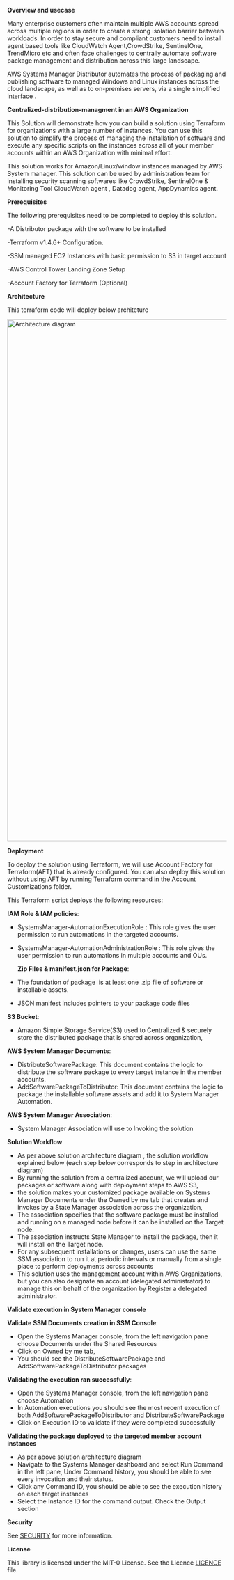 **Overview and usecase**


Many enterprise customers often maintain multiple AWS accounts spread across multiple regions in order to create a strong isolation barrier between workloads. In order to stay secure and compliant customers need to install agent based tools like CloudWatch Agent,CrowdStrike, SentinelOne, TrendMicro etc and often face challenges to centrally automate software package management and distribution across this large landscape.

AWS Systems Manager Distributor automates the process of packaging and publishing software to managed Windows and Linux instances across the cloud landscape, as well as to on-premises servers, via a single simplified interface .


**Centralized-distribution-managment in an AWS Organization**


  This Solution will demonstrate how you can build a solution using Terraform for organizations with a large number of instances. You can use this solution to simplify the process of managing the installation of software and 
  execute any specific scripts on the instances across all of your member accounts within an AWS Organization with minimal effort.

  This solution works for Amazon/Linux/window instances managed by AWS System manager. This solution can be used by administration team for installing security scanning softwares like CrowdStrike, SentinelOne & Monitoring 
  Tool CloudWatch agent , Datadog agent, AppDynamics agent.



**Prerequisites**

The following prerequisites need to be completed to deploy this solution.

-A Distributor package  with the software to be installed

-Terraform v1.4.6+ Configuration. 

-SSM managed EC2 Instances with basic permission to S3 in target account

-AWS Control Tower Landing Zone Setup

-Account Factory for Terraform (Optional) 



**Architecture**


This terraform code will deploy below architeture

<img width="1199" alt="Architecture diagram" src="https://github.com/aws-samples/aws-organization-centralised-package-distribution/assets/65273458/028e2917-a9d2-47f8-9a99-91f7129196a7">







**Deployment**

To deploy the solution using Terraform, we will use Account Factory for Terraform(AFT) that is already configured. You can also deploy this solution without using AFT by running Terraform command in the Account Customizations folder.

This Terraform script deploys the following resources:

 **IAM Role & IAM policies**:
- SystemsManager-AutomationExecutionRole  : This role gives the user permission to run automations in the targeted accounts.
- SystemsManager-AutomationAdministrationRole : This role gives the user permission to run automations in multiple accounts and OUs.

   **Zip Files & manifest.json for Package**:
-  The foundation of package  is at least one .zip file of software or installable assets.
-  JSON manifest includes pointers to your package code files
  
  **S3 Bucket**:
-  Amazon Simple Storage Service(S3) used to Centralized & securely store the distributed package that is shared across organization,
  
  **AWS System Manager Documents**: 
-  DistributeSoftwarePackage: This document  contains the logic to distribute the software package to every target instance in the member accounts.
-  AddSoftwarePackageToDistributor: This document contains the logic to package the installable software assets and add it to System Manager Automation.

  **AWS System Manager Association**: 
-  System Manager Association will use to Invoking the solution



  
**Solution Workflow**

- As per above solution architecture diagram , the solution workflow explained below (each step below corresponds to step in architecture diagram)
- By running the solution from a centralized account, we will upload our packages or software along with deployment steps to AWS S3,
- the solution makes your customized package available on Systems Manager Documents under the Owned by me tab that creates and invokes by a  State Manager association across the organization,
- The association specifies that the software package must be installed and running on a managed node before it can be installed on the Target node.
- The association instructs State Manager to install the package, then it will install on the Target node.
- For any subsequent installations or changes, users can use the same SSM association to run it at periodic intervals or manually from a single place to perform deployments across accounts 
- This solution uses the management account within AWS Organizations, but you can also designate an account (delegated administrator) to manage this on behalf of the organization by Register a delegated administrator.



**Validate execution in System Manager console**



**Validate SSM Documents creation in SSM Console**:

- Open the Systems Manager console, from the left navigation pane choose  Documents under the Shared Resources
- Click on Owned by me tab,
- You should see the DistributeSoftwarePackage and AddSoftwarePackageToDistributor packages

**Validating the execution ran successfully**:

- Open the Systems Manager console, from the left navigation pane choose Automation
- In Automation executions you should see the most recent execution of both AddSoftwarePackageToDistributor and DistributeSoftwarePackage
- Click on  Execution ID to validate if they were completed successfully

**Validating the package deployed to the targeted member account instances**

- As per above solution architecture diagram
- Navigate to the Systems Manager dashboard and select Run Command in the left pane, Under Command history, you should be able to see every invocation and their status.
- Click any Command ID, you should be able to see the execution history on each target instances
- Select the Instance ID for the command output. Check the Output section



**Security**

See [SECURITY](./SECURITY.md) for more information.



**License**

This library is licensed under the MIT-0 License. See the Licence [LICENCE](./LICENSE)
 file.
